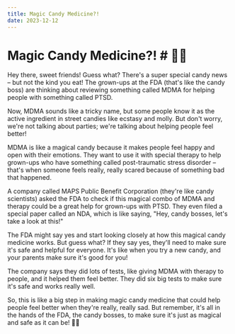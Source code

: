 ```yaml
---
title: Magic Candy Medicine?!
date: 2023-12-12
---
```

# Magic Candy Medicine?! # 🍬🌈

Hey there, sweet friends! Guess what? There's a super special candy news – but not the kind you eat! The grown-ups at the FDA (that's like the candy boss) are thinking about reviewing something called MDMA for helping people with something called PTSD.

Now, MDMA sounds like a tricky name, but some people know it as the active ingredient in street candies like ecstasy and molly. But don't worry, we're not talking about parties; we're talking about helping people feel better!

MDMA is like a magical candy because it makes people feel happy and open with their emotions. They want to use it with special therapy to help grown-ups who have something called post-traumatic stress disorder – that's when someone feels really, really scared because of something bad that happened.

A company called MAPS Public Benefit Corporation (they're like candy scientists) asked the FDA to check if this magical combo of MDMA and therapy could be a great help for grown-ups with PTSD. They even filed a special paper called an NDA, which is like saying, "Hey, candy bosses, let's take a look at this!"

The FDA might say yes and start looking closely at how this magical candy medicine works. But guess what? If they say yes, they'll need to make sure it's safe and helpful for everyone. It's like when you try a new candy, and your parents make sure it's good for you!

The company says they did lots of tests, like giving MDMA with therapy to people, and it helped them feel better. They did six big tests to make sure it's safe and works really well.

So, this is like a big step in making magic candy medicine that could help people feel better when they're really, really sad. But remember, it's all in the hands of the FDA, the candy bosses, to make sure it's just as magical and safe as it can be! 🌟🍭